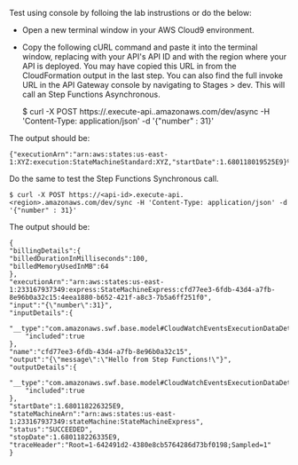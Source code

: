 <!-- Test the deployed API using cURL -->
Test using console by folloing the lab instrustions or do the below:

- Open a new terminal window in your AWS Cloud9 environment.

- Copy the following cURL command and paste it into the terminal window, replacing <api-id> with your API's API ID and <region> with the region where your API is deployed. You may have copied this URL in from the CloudFormation output in the last step. You can also find the full invoke URL in the API Gateway console by navigating to Stages > dev. This will call an Step Functions Asynchronous.

    $ curl -X POST https://<api-id>.execute-api.<region>.amazonaws.com/dev/async -H 'Content-Type: application/json' -d '{"number" : 31}'

The output should be:

    {"executionArn":"arn:aws:states:us-east-1:XYZ:execution:StateMachineStandard:XYZ,"startDate":1.680118019525E9}%

Do the same to test the Step Functions Synchronous call.

    $ curl -X POST https://<api-id>.execute-api.<region>.amazonaws.com/dev/sync -H 'Content-Type: application/json' -d '{"number" : 31}'

The output should be:

    {
    "billingDetails":{
    "billedDurationInMilliseconds":100,
    "billedMemoryUsedInMB":64
    },
    "executionArn":"arn:aws:states:us-east-1:233167937349:express:StateMachineExpress:cfd77ee3-6fdb-43d4-a7fb-8e96b0a32c15:4eea1880-b652-421f-a8c3-7b5a6ff251f0",
    "input":"{\"number\":31}",
    "inputDetails":{
        "__type":"com.amazonaws.swf.base.model#CloudWatchEventsExecutionDataDetails",
        "included":true
    },
    "name":"cfd77ee3-6fdb-43d4-a7fb-8e96b0a32c15",
    "output":"{\"message\":\"Hello from Step Functions!\"}",
    "outputDetails":{
        "__type":"com.amazonaws.swf.base.model#CloudWatchEventsExecutionDataDetails",
        "included":true
    },
    "startDate":1.680118226325E9,
    "stateMachineArn":"arn:aws:states:us-east-1:233167937349:stateMachine:StateMachineExpress",
    "status":"SUCCEEDED",
    "stopDate":1.680118226335E9,
    "traceHeader":"Root=1-642491d2-4380e8cb5764286d73bf0198;Sampled=1"
    }